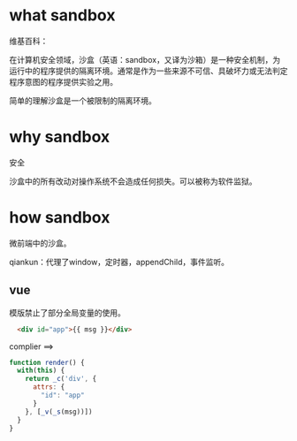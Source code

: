 # what sandbox

维基百科：

在计算机安全领域，沙盒（英语：sandbox，又译为沙箱）是一种安全机制，为运行中的程序提供的隔离环境。通常是作为一些来源不可信、具破坏力或无法判定程序意图的程序提供实验之用。

简单的理解沙盒是一个被限制的隔离环境。

# why sandbox

安全

沙盒中的所有改动对操作系统不会造成任何损失。可以被称为软件监狱。

# how sandbox

微前端中的沙盒。

qiankun：代理了window，定时器，appendChild，事件监听。

## vue

模版禁止了部分全局变量的使用。

```html
  <div id="app">{{ msg }}</div>
```
complier ==> 
```js
function render() {
  with(this) {
    return _c('div', {
      attrs: {
        "id": "app"
      }
    }, [_v(_s(msg))])
  }
}
```


